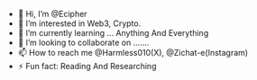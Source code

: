- 👋 Hi, I’m @Ecipher
- 👀 I’m interested in Web3, Crypto.
- 🌱 I’m currently learning ... Anything And Everything
- 💞️ I’m looking to collaborate on .......
- 📫 How to reach me @Harmless010(X), @Zichat-e(Instagram)  
- ⚡ Fun fact: Reading And Researching 

<!---
Ecipher/Ecipher is a ✨ special ✨ repository because its `README.md` (this file) appears on your GitHub profile.
You can click the Preview link to take a look at your changes.
--->
